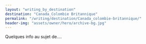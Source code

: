 ```yaml
---
layout: "writing_by_destination"
destination: "Canada_Colombie Britannique"
permalink: "/writing/destination/Canada_colombie-britannique/"
header-img: "assets/owner/hero/archive-bg.jpg"
---
```


Quelques info au sujet de....